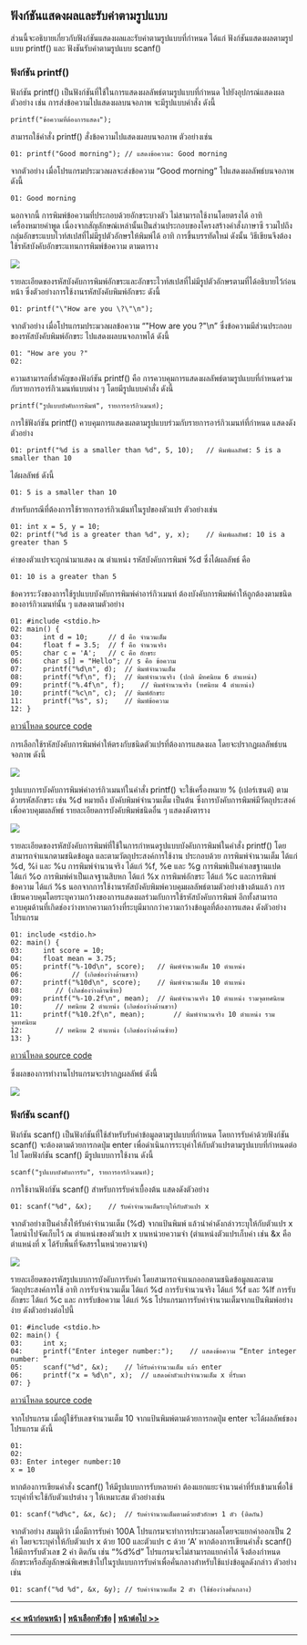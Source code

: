 ## ฟังก์ชันแสดงผลและรับค่าตามรูปแบบ

ส่วนนี้จะอธิบายเกี่ยวกับฟังก์ชันแสดงผลและรับค่าตามรูปแบบที่กำหนด ได้แก่ ฟังก์ชันแสดงผลตามรูปแบบ printf() และ ฟังชันรับค่าตามรูปแบบ scanf()

### ฟังก์ชัน printf()
ฟังก์ชัน printf() เป็นฟังก์ชันที่ใช้ในการแสดงผลลัพธ์ตามรูปแบบที่กำหนด ไปยังอุปกรณ์แสดงผล ตัวอย่าง เช่น การส่งข้อความไปแสดงผลบนจอภาพ จะมีรูปแบบคำสั่ง ดังนี้

```
printf("ข้อความที่ต้องการแสดง");
```

สามารถใช้คำสั่ง printf() สั่งข้อความไปแสดงผลบนจอภาพ ตัวอย่างเช่น

```
01:	printf("Good morning");	// แสดงข้อความ: Good morning
```

จากตัวอย่าง เมื่อโปรแกรมประมวลผลจะส่งข้อความ “Good morning” ไปแสดงผลลัพธ์บนจอภาพ ดังนี้

```
01:	Good morning
```

นอกจากนี้ การพิมพ์ข้อความที่ประกอบด้วยอักขระบางตัว ไม่สามารถใช้งานโดยตรงได้ อาทิ เครื่องหมายคำพูด เนื่องจากสัญลักษณ์เหล่านั้นเป็นส่วนประกอบของโครงสร้างคำสั่งภาษาซี รวมไปถึงกลุ่มอักขระแบบไวท์สเปสที่ไม่มีรูปตัวอักษรให้พิมพ์ได้ อาทิ การขึ้นบรรทัดใหม่ ดังนั้น วิธีเขียนจึงต้องใช้รหัสบังคับอักขระแทนการพิมพ์ข้อความ ตามตาราง

<img src=img/0500-1.png>

รายละเอียดของรหัสบังคับการพิมพ์อักขระและอักขระไวท์สเปสที่ไม่มีรูปตัวอักษรตามที่ได้อธิบายไว้ก่อนหน้า ซึ่งตัวอย่างการใช้งานรหัสบังคับพิมพ์อักขระ ดังนี้

```
01:	printf("\"How are you \?\"\n");
```

จากตัวอย่าง เมื่อโปรแกรมประมวลผลข้อความ  “\"How are you \?\"\n” ซึ่งข้อความมีส่วนประกอบของรหัสบังคับพิมพ์อักขระ ไปแสดงผลบนจอภาพได้ ดังนี้

```
01:	"How are you ?"
02:	
```

ความสามารถที่สำคัญของฟังก์ชัน printf() คือ การควบคุมการแสดงผลลัพธ์ตามรูปแบบที่กำหนดร่วมกับรายการอาร์กิวเมนท์แบบต่าง ๆ โดยมีรูปแบบคำสั่ง ดังนี้

```
printf("รูปแบบบังคับการพิมพ์", รายการอาร์กิวเมนท์);
```

การใช้ฟังก์ชัน printf() ควบคุมการแสดงผลตามรูปแบบร่วมกับรายการอาร์กิวเมนท์ที่กำหนด แสดงดังตัวอย่าง

```
01:	printf("%d is a smaller than %d", 5, 10);	// พิมพ์ผลลัพธ์: 5 is a smaller than 10
```

ได้ผลลัพธ์ ดังนี้ 

```
01:	5 is a smaller than 10
```

สำหรับกรณีที่ต้องการใช้รายการอาร์กิวเม้นท์ในรูปของตัวแปร ตัวอย่างเช่น

```
01:	int x = 5, y = 10;	
02:	printf("%d is a greater than %d", y, x);	// พิมพ์ผลลัพธ์: 10 is a greater than 5
```

ค่าของตัวแปรจะถูกนำมาแสดง ณ ตำแหน่ง รหัสบังคับการพิมพ์ %d ซึ่งได้ผลลัพธ์  คือ

```
01:	10 is a greater than 5
```

ข้อควรระวังของการใช้รูปแบบบังคับการพิมพ์ค่าอาร์กิวเมนท์ ต้องบังคับการพิมพ์ค่าให้ถูกต้องตามชนิดของอาร์กิวเมนท์นั้น ๆ แสดงตามตัวอย่าง

```
01:	#include <stdio.h>	
02:	main() {	
03:	    int d = 10; 	// d คือ จำนวนเต็ม
04:	    float f = 3.5; 	// f คือ จำนวนจริง
05:	    char c = 'A'; 	// c คือ อักขระ 
06:	    char s[] = "Hello";	// s คือ ข้อความ
07:	    printf("%d\n", d);	// พิมพ์จำนวนเต็ม
08:	    printf("%f\n", f);	// พิมพ์จำนวนจริง (ปกติ มีทศนิยม 6 ตำแหน่ง)
09:	    printf("%.4f\n", f);	// พิมพ์จำนวนจริง (ทศนิยม 4 ตำแหน่ง)
10:	    printf("%c\n", c);	// พิมพ์อักขระ
11:	    printf("%s", s);	// พิมพ์ข้อความ
12:	}	
```
[ดาวน์โหลด source code](src/ch05_01.cpp)

การเลือกใช้รหัสบังคับการพิมพ์ค่าให้ตรงกับชนิดตัวแปรที่ต้องการแสดงผล โดยจะปรากฏผลลัพธ์บนจอภาพ ดังนี้

<img src=img/u1.png>

รูปแบบการบังคับการพิมพ์ค่าอาร์กิวเมนท์ในคำสั่ง printf() จะใช้เครื่องหมาย % (เปอร์เซนต์) ตามด้วยรหัสอักขระ เช่น %d หมายถึง บังคับพิมพ์จำนวนเต็ม เป็นต้น ซึ่งการบังคับการพิมพ์มีวัตถุประสงค์เพื่อควบคุมผลลัพธ์ รายละเอียดการบังคับพิมพ์ชนิดอื่น ๆ แสดงดังตาราง

<img src=img/0500-2.png>

รายละเอียดของรหัสบังคับการพิมพ์ที่ใช้ในการกำหนดรูปแบบบังคับการพิมพ์ในคำสั่ง printf() โดยสามารถจำแนกตามชนิดข้อมูล และตามวัตถุประสงค์การใช้งาน ประกอบด้วย การพิมพ์จำนวนเต็ม ได้แก่ %d, %i และ %u การพิมพ์จำนวนจริง ได้แก่ %f, %e และ %g การพิมพ์เป็นค่าเลขฐานแปด ได้แก่ %o การพิมพ์ค่าเป็นเลจฐานสิบหก ได้แก่ %x การพิมพ์อักขระ ได้แก่ %c และการพิมพ์ข้อความ ได้แก่ %s นอกจากการใช้งานรหัสบังคับพิมพ์ควบคุมผลลัพธ์ตามตัวอย่างข้างต้นแล้ว การเขียนควบคุมโดยระบุความกว้างของการแสดงผลร่วมกับการใช้รหัสบังคับการพิมพ์  อีกทั้งสามารถควบคุมด้านที่เกิดช่องว่างหากความกว้างที่ระบุมีมากกว่าความกว้างข้อมูลที่ต้องการแสดง ดังตัวอย่างโปรแกรม

```
01:	include <stdio.h>	
02:	main() {	
03:	    int score = 10; 	
04:	    float mean = 3.75;	
05:	    printf("%-10d\n", score);	// พิมพ์จำนวนเต็ม 10 ตำแหน่ง 
06:	    	   // (เกิดช่องว่างด้านขวา)
07:	    printf("%10d\n", score);	// พิมพ์จำนวนเต็ม 10 ตำแหน่ง 
08:		   // (เกิดช่องว่างด้านซ้าย)
09:	    printf("%-10.2f\n", mean);	// พิมพ์จำนวนจริง 10 ตำแหน่ง รวมจุดทศนิยม
10:		   // ทศนิยม 2 ตำแหน่ง (เกิดช่องว่างด้านขวา)
11:	    printf("%10.2f\n", mean);    	// พิมพ์จำนวนจริง 10 ตำแหน่ง รวมจุดทศนิยม
12:		   // ทศนิยม 2 ตำแหน่ง (เกิดช่องว่างด้านซ้าย)
13:	}	
```
[ดาวน์โหลด source code](src/ch05_02.cpp)

ซึ่งผลของการทำงานโปรแกรมจะปรากฏผลลัพธ์ ดังนี้

<img src=img/u2.png>

### ฟังก์ชัน scanf()
ฟังก์ชัน scanf() เป็นฟังก์ชันที่ใช้สำหรับรับค่าข้อมูลตามรูปแบบที่กำหนด โดยการรับค่าด้วยฟังก์ชัน scanf() จะต้องตามด้วยการกดปุ่ม enter เพื่อดำเนินการระบุค่าให้กับตัวแปรตามรูปแบบที่กำหนดต่อไป โดยฟังก์ชัน scanf() มีรูปแบบการใช้งาน ดังนี้

```
scanf("รูปแบบบังคับการรับ", รายการอาร์กิวเมนท์);
```

การใช้งานฟังก์ชัน scanf() สำหรับการรับค่าเบื้องต้น แสดงดังตัวอย่าง

```
01:	scanf("%d", &x);	// รับค่าจำนวนเต็มระบุให้กับตัวแปร x
```

จากตัวอย่างเป็นคำสั่งให้รับค่าจำนวนเต็ม (%d) จากแป้นพิมพ์ แล้วนำค่าดังกล่าวระบุให้กับตัวแปร x โดยนำไปจัดเก็บไว้ ณ ตำแหน่งของตัวแปร x บนหน่วยความจำ (ตำแหน่งตัวแปรเก็บค่า เช่น &x คือ ตำแหน่งที่ x ได้รับพื้นที่จัดสรรในหน่วยความจำ)

<img src=img/0500-3.png>

รายละเอียดของรหัสรูปแบบการบังคับการรับค่า โดยสามารถจำแนกออกตามชนิดข้อมูลและตามวัตถุประสงค์การใช้ อาทิ การรับจำนวนเต็ม ได้แก่ %d การรับจำนวนจริง ได้แก่ %f และ %lf การรับอักขระ ได้แก่ %c และ การรับข้อความ ได้แก่ %s โปรแกรมการรับค่าจำนวนเต็มจากแป้นพิมพ์อย่างง่าย ดังตัวอย่างต่อไปนี้

```
01:	#include <stdio.h>	
02:	main() {     	
03:	    int x; 	
04:	    printf("Enter integer number:");	// แสดงข้อความ “Enter integer number: ”
05:	    scanf("%d", &x);	// ให้รับค่าจำนวนเต็ม แล้ว enter
06:	    printf("x = %d\n", x);	// แสดงค่าตัวแปรจำนวนเต็ม x ที่รับมา
07:	}	
```
[ดาวน์โหลด source code](src/ch05_03.cpp)

จากโปรแกรม เมื่อผู้ใช้รับเลขจำนวนเต็ม 10 จากแป้นพิมพ์ตามด้วยการกดปุ่ม enter จะได้ผลลัพธ์ของโปรแกรม ดังนี้

```
01:
02:
03:	Enter integer number:10
x = 10
```

หากต้องการเขียนคำสั่ง scanf() ให้มีรูปแบบการรับหลายค่า ต้องแยกแยะจำนวนค่าที่รับเข้ามาเพื่อใช้ระบุค่าที่จะใช้กับตัวแปรต่าง ๆ ให้เหมาะสม ตัวอย่างเช่น

```
01:	scanf("%d%c", &x, &c);	// รับค่าจำนวนเต็มตามด้วยตัวอักษร 1 ตัว (ติดกัน)
```

จากตัวอย่าง สมมุติว่า เมื่อมีการรับค่า 100A โปรแกรมจะทำการประมวลผลโดยจะแยกค่าออกเป็น 2 ค่า โดยจะระบุค่าให้กับตัวแปร x ด้วย 100 และตัวแปร c ด้วย ‘A’ หากต้องการเขียนคำสั่ง scanf() ให้มีการรับตัวเลข 2 ค่า ติดกัน เช่น “%d%d”  โปรแกรมจะไม่สามารถแยกค่าได้ จึงต้องกำหนดอักขระหรือสัญลักษณ์พิเศษเข้าไปในรูปแบบการรับค่าเพื่อคั่นกลางสำหรับใช้แบ่งข้อมูลดังกล่าว ตัวอย่างเช่น

```
01:	scanf("%d %d", &x, &y);	// รับค่าจำนวนเต็ม 2 ตัว (ใช้ช่องว่างคั่นกลาง)
```

---
#### [<< หน้าก่อนหน้า](0501.md) | [หน้าเลือกหัวข้อ](README.md) | [หน้าต่อไป >>](0503.md)
---
